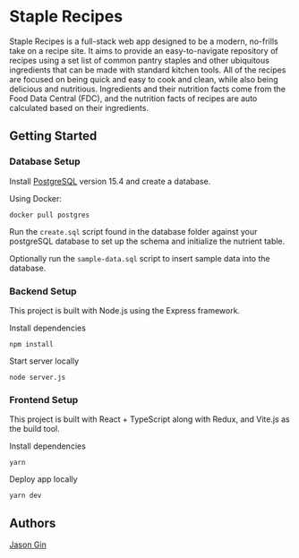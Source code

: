# Staple Recipes

Staple Recipes is a full-stack web app designed to be a modern, no-frills take on a recipe site. It aims to provide an easy-to-navigate repository of recipes using a set list of common pantry staples and other ubiquitous ingredients that can be made with standard kitchen tools. All of the recipes are focused on being quick and easy to cook and clean, while also being delicious and nutritious. Ingredients and their nutrition facts come from the Food Data Central (FDC), and the nutrition facts of recipes are auto calculated based on their ingredients.

## Getting Started

### Database Setup

Install [PostgreSQL](https://www.postgresql.org/) version 15.4 and create a database.

Using Docker:
```
docker pull postgres
```

Run the `create.sql` script found in the database folder against your postgreSQL database to set up the schema and initialize the nutrient table.

Optionally run the `sample-data.sql` script to insert sample data into the database.

### Backend Setup

This project is built with Node.js using the Express framework. 

Install dependencies

```
npm install
```

Start server locally

```
node server.js
```

### Frontend Setup

This project is built with React + TypeScript along with Redux, and Vite.js as the build tool.

Install dependencies

```
yarn
```

Deploy app locally

```
yarn dev
```

## Authors

[Jason Gin](https://github.com/GJason88)

